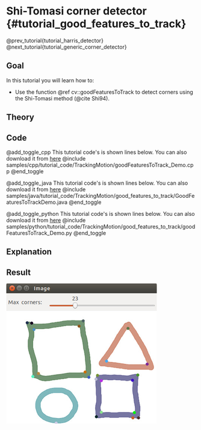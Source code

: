 Shi-Tomasi corner detector {#tutorial_good_features_to_track}
==========================

@prev_tutorial{tutorial_harris_detector}
@next_tutorial{tutorial_generic_corner_detector}

Goal
----

In this tutorial you will learn how to:

-   Use the function @ref cv::goodFeaturesToTrack to detect corners using the Shi-Tomasi method (@cite Shi94).

Theory
------

Code
----

@add_toggle_cpp
This tutorial code's is shown lines below. You can also download it from
[here](https://github.com/opencv/opencv/tree/master/samples/cpp/tutorial_code/TrackingMotion/goodFeaturesToTrack_Demo.cpp)
@include samples/cpp/tutorial_code/TrackingMotion/goodFeaturesToTrack_Demo.cpp
@end_toggle

@add_toggle_java
This tutorial code's is shown lines below. You can also download it from
[here](https://github.com/opencv/opencv/tree/master/samples/java/tutorial_code/TrackingMotion/good_features_to_track/GoodFeaturesToTrackDemo.java)
@include samples/java/tutorial_code/TrackingMotion/good_features_to_track/GoodFeaturesToTrackDemo.java
@end_toggle

@add_toggle_python
This tutorial code's is shown lines below. You can also download it from
[here](https://github.com/opencv/opencv/tree/master/samples/python/tutorial_code/TrackingMotion/good_features_to_track/goodFeaturesToTrack_Demo.py)
@include samples/python/tutorial_code/TrackingMotion/good_features_to_track/goodFeaturesToTrack_Demo.py
@end_toggle

Explanation
-----------

Result
------

![](images/good_features_to_track_Shi_Tomasi.jpg)
